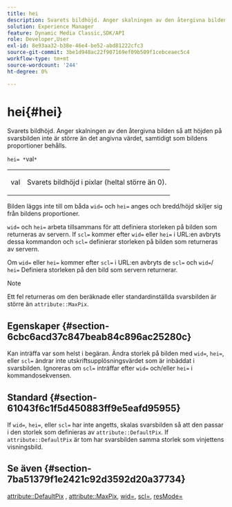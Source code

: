 ```yaml
---
title: hei
description: Svarets bildhöjd. Anger skalningen av den återgivna bilden så att höjden på svarsbilden inte är större än det angivna värdet, samtidigt som bildens proportioner behålls.
solution: Experience Manager
feature: Dynamic Media Classic,SDK/API
role: Developer,User
exl-id: 8e93aa32-b38e-46e4-be52-abd81222cfc3
source-git-commit: 3be1d948ac22f907169ef09b509f1cebceaec5c4
workflow-type: tm+mt
source-wordcount: '244'
ht-degree: 0%

---
```


# hei{#hei}

Svarets bildhöjd. Anger skalningen av den återgivna bilden så att höjden på svarsbilden inte är större än det angivna värdet, samtidigt som bildens proportioner behålls.

`hei= *`val`*`

<table id="simpletable_C3A31CA539DC4D9F8BE50290D1AFA5CA"> 
 <tr class="strow"> 
  <td class="stentry"> <p><span class="codeph"> <span class="varname"> val</span> </span> </p></td> 
  <td class="stentry"> <p>Svarets bildhöjd i pixlar (heltal större än 0). </p></td> 
 </tr> 
</table>

Bilden läggs inte till om båda `wid=` och `hei=` anges och bredd/höjd skiljer sig från bildens proportioner.

`wid=` och `hei=` arbeta tillsammans för att definiera storleken på bilden som returneras av servern. If `scl=` kommer efter `wid=` eller `hei=` i URL:en avbryts dessa kommandon och `scl=` definierar storleken på bilden som returneras av servern.

Om `wid=` eller `hei=` kommer efter `scl=` i URL:en avbryts de `scl=` och `wid=`/ `hei=` Definiera storleken på den bild som servern returnerar.

>[!NOTE]
>
>Ett fel returneras om den beräknade eller standardinställda svarsbilden är större än `attribute::MaxPix`.

## Egenskaper {#section-6cbc6acd37c847beab84c896ac25280c}

Kan inträffa var som helst i begäran. Ändra storlek på bilden med `wid=`, `hei=`, eller `scl=` ändrar inte utskriftsupplösningsvärdet som är inbäddat i svarsbilden. Ignoreras om `scl=` inträffar efter `wid=` och/eller `hei=` i kommandosekvensen.

## Standard {#section-61043f6c1f5d450883ff9e5eafd95955}

If `wid=`, `hei=`, eller `scl=` har inte angetts, skalas svarsbilden så att den passar i den storlek som definieras av `attribute::DefaultPix`. If `attribute::DefaultPix` är tom har svarsbilden samma storlek som vinjettens visningsbild.

## Se även {#section-7ba51379f1e2421c92d3592d20a37734}

[attribute::DefaultPix](../../../../../ir-api/material-cat/image-rendering-api-ref/c-ir-material-catalog/c-ir-attributes-reference/r-ir-defaultpix.md#reference-102c98f9b5d24d2aaaeb756653fb0e6f) , [attribute::MaxPix](../../../../../ir-api/material-cat/image-rendering-api-ref/c-ir-material-catalog/c-ir-attributes-reference/r-ir-maxpix.md#reference-569f186bbc2840a6bd3cffa8ff3e7657), [wid=](../../../../../ir-api/http-protocol/image-rendering-api-ref/c-ir-http-protocol-ref/c-ir-http-protocol-command-reference/r-ir-wid.md#reference-b7e691b0624941168c94b2749ae233ec), [scl=](../../../../../ir-api/http-protocol/image-rendering-api-ref/c-ir-http-protocol-ref/c-ir-http-protocol-command-reference/r-ir-scl.md#reference-b14b51a6cbe34f0bba42880540592f29), [resMode=](../../../../../ir-api/http-protocol/image-rendering-api-ref/c-ir-http-protocol-ref/c-ir-http-protocol-command-reference/r-ir-http-resmode.md#reference-851a5b636f8948cfb11456c9b7dab0d3)
